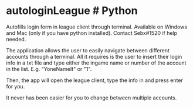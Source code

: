 # autologinLeague    # Python
Autofills login form in league client through terminal. Available on Windows and Mac (only if you have python installed). Contact Sebx#1520 if help needed.

The application allows the user to easily navigate between different accounts through a terminal. All it requires is the user to insert their login info in a txt
file and type either the ingame name or number of the account in the list. E.g. "YoneNameIt" or "1". 

Then, the app will open the league client, type the info in and press enter for you. 

It never has been easier for you to change between multiple accounts.
